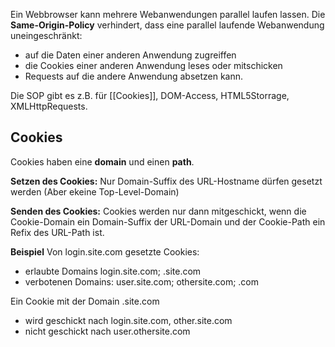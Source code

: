 Ein Webbrowser kann mehrere Webanwendungen parallel laufen lassen.
Die **Same-Origin-Policy** verhindert, dass eine parallel laufende Webanwendung uneingeschränkt:
- auf die Daten einer anderen Anwendung zugreiffen
- die Cookies einer anderen Anwendung leses oder mitschicken
- Requests auf die andere Anwendung absetzen
kann.

Die SOP gibt es z.B. für [[Cookies]], DOM-Access, HTML5Storrage, XMLHttpRequests.

## Cookies
Cookies haben eine **domain** und einen **path**.

**Setzen des Cookies:** Nur Domain-Suffix des URL-Hostname dürfen gesetzt werden (Aber ekeine Top-Level-Domain)

**Senden des Cookies:**
Cookies werden nur dann mitgeschickt, wenn die Cookie-Domain ein Domain-Suffix der URL-Domain und der Cookie-Path ein Refix des URL-Path ist.

**Beispiel**
Von login.site.com gesetzte Cookies:
- erlaubte Domains login.site.com; .site.com
- verbotenen Domains: user.site.com; othersite.com; .com

Ein Cookie mit der Domain .site.com
- wird geschickt nach login.site.com, other.site.com
- nicht geschickt nach user.othersite.com